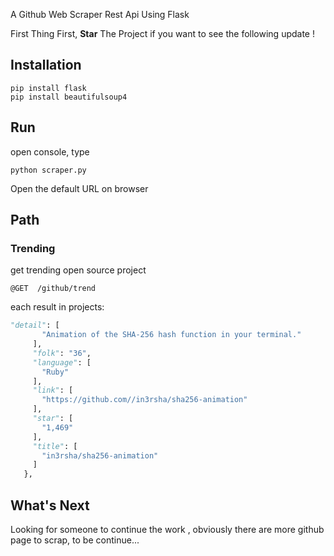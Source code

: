 
A Github Web Scraper Rest Api Using Flask

First Thing First, **Star** The Project if you want to see the following update !

## Installation
```
pip install flask
pip install beautifulsoup4
```

## Run
open console, type 
```
python scraper.py
```
Open the default URL on browser 


## Path 

### Trending  
get trending open source project
```http
@GET  /github/trend
```
 
 each result in projects:
 ``` python
 "detail": [
        "Animation of the SHA-256 hash function in your terminal."
      ], 
      "folk": "36", 
      "language": [
        "Ruby"
      ], 
      "link": [
        "https://github.com//in3rsha/sha256-animation"
      ], 
      "star": [
        "1,469"
      ], 
      "title": [
        "in3rsha/sha256-animation"
      ]
    }, 
```
## What's Next 
Looking for someone to continue the work , obviously there are more github page to scrap, to be continue...
